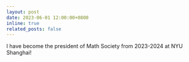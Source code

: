 ```yaml
---
layout: post
date: 2023-06-01 12:00:00+0800
inline: true
related_posts: false
---
```


I have become the president of Math Society from 2023-2024 at NYU Shanghai! 
